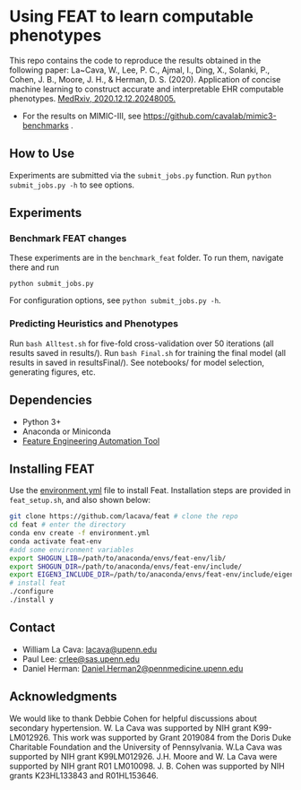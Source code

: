 # Using FEAT to learn computable phenotypes

This repo contains the code to reproduce the results obtained in the following paper:
La~Cava, W., Lee, P. C., Ajmal, I., Ding, X., Solanki, P., Cohen, J. B., Moore, J. H., & Herman, D. S. (2020). 
Application of concise machine learning to construct accurate and interpretable EHR computable phenotypes. 
[MedRxiv, 2020.12.12.20248005.](https://doi.org/10.1101/2020.12.12.20248005)

- For the results on MIMIC-III, see https://github.com/cavalab/mimic3-benchmarks . 


## How to Use
Experiments are submitted via the `submit_jobs.py` function. 
Run `python submit_jobs.py -h` to see options. 

## Experiments

### Benchmark FEAT changes

These experiments are in the `benchmark_feat` folder.
To run them, navigate there and run 

`python submit_jobs.py`

For configuration options, see `python submit_jobs.py -h`.

### Predicting Heuristics and Phenotypes

Run `bash Alltest.sh` for five-fold cross-validation over 50 iterations (all results saved in results/).
Run `bash Final.sh` for training the final model (all results in saved in resultsFinal/).
See notebooks/ for model selection, generating figures, etc. 

## Dependencies

- Python 3+
- Anaconda or Miniconda
- [Feature Engineering Automation Tool](github.com/lacava/feat)

## Installing FEAT

Use the [environment.yml](environment.yml) file to install Feat. 
Installation steps are provided in `feat_setup.sh`, and also shown below:

```bash
git clone https://github.com/lacava/feat # clone the repo
cd feat # enter the directory
conda env create -f environment.yml
conda activate feat-env
#add some environment variables
export SHOGUN_LIB=/path/to/anaconda/envs/feat-env/lib/
export SHOGUN_DIR=/path/to/anaconda/envs/feat-env/include/
export EIGEN3_INCLUDE_DIR=/path/to/anaconda/envs/feat-env/include/eigen3/
# install feat
./configure  
./install y
```

## Contact

 - William La Cava: lacava@upenn.edu
 - Paul Lee: crlee@sas.upenn.edu
 - Daniel Herman: Daniel.Herman2@pennmedicine.upenn.edu

## Acknowledgments

We would like to thank Debbie Cohen for helpful discussions about secondary hypertension. 
W. La Cava was supported by NIH grant K99-LM012926.
This work was supported by Grant 2019084 from the Doris Duke Charitable Foundation and the University of Pennsylvania. 
W.La Cava was supported by NIH grant K99LM012926. 
J.H. Moore and W. La Cava were supported by NIH grant R01 LM010098. 
J. B. Cohen was supported by NIH grants K23HL133843 and R01HL153646.  

